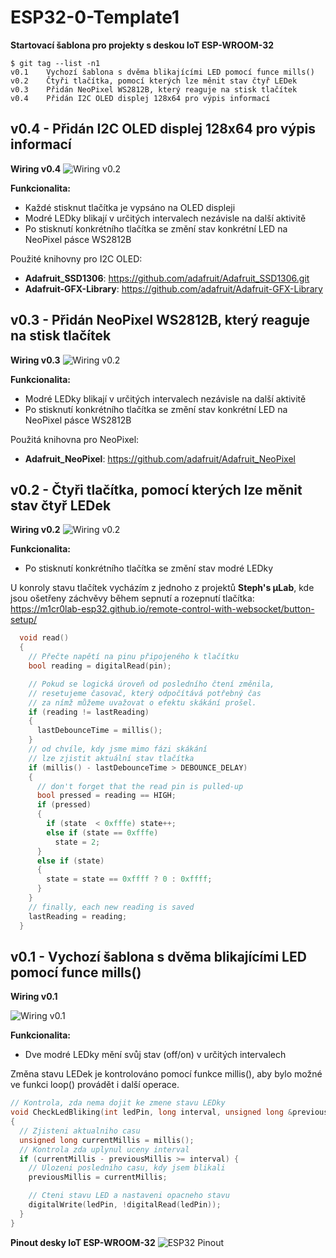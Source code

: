 # ESP32-0-Template1
**Startovací šablona pro projekty s deskou IoT ESP-WROOM-32**
```
$ git tag --list -n1
v0.1    Vychozí šablona s dvěma blikajícími LED pomocí funce mills()
v0.2    Čtyři tlačítka, pomocí kterých lze měnit stav čtyř LEDek
v0.3    Přidán NeoPixel WS2812B, který reaguje na stisk tlačítek
v0.4    Přidán I2C OLED displej 128x64 pro výpis informací

```
## v0.4 - Přidán I2C OLED displej 128x64 pro výpis informací
**Wiring v0.4**
![Wiring v0.2](img/Wiring_v0.4.jpg?raw=true)

**Funkcionalita:**
* Každé stisknut tlačítka je vypsáno na OLED displeji
* Modré LEDky blikají v určitých intervalech nezávisle na další aktivitě
* Po stisknutí konkrétního tlačítka se změní stav konkrétní LED na NeoPixel pásce WS2812B

Použité knihovny pro I2C OLED:
* **Adafruit_SSD1306**: https://github.com/adafruit/Adafruit_SSD1306.git
* **Adafruit-GFX-Library**: https://github.com/adafruit/Adafruit-GFX-Library

## v0.3 - Přidán NeoPixel WS2812B, který reaguje na stisk tlačítek
**Wiring v0.3**
![Wiring v0.2](img/Wiring_v0.3.jpg?raw=true)

**Funkcionalita:**
* Modré LEDky blikají v určitých intervalech nezávisle na další aktivitě
* Po stisknutí konkrétního tlačítka se změní stav konkrétní LED na NeoPixel pásce WS2812B

Použitá knihovna pro NeoPixel:
* **Adafruit_NeoPixel**: https://github.com/adafruit/Adafruit_NeoPixel

## v0.2 - Čtyři tlačítka, pomocí kterých lze měnit stav čtyř LEDek
**Wiring v0.2**
![Wiring v0.2](img/Wiring_v0.2.jpg?raw=true)

**Funkcionalita:**
* Po stisknutí konkrétního tlačítka se změní stav modré LEDky

U konroly stavu tlačítek vycházím z jednoho z projektů **Steph's µLab**, kde jsou ošetřeny záchvěvy během sepnutí a rozepnutí tlačítka:
https://m1cr0lab-esp32.github.io/remote-control-with-websocket/button-setup/

```cpp
  void read()
  {
    // Přečte napětí na pinu připojeného k tlačítku
    bool reading = digitalRead(pin);

    // Pokud se logická úroveň od posledního čtení změnila,
    // resetujeme časovač, který odpočítává potřebný čas
    // za nímž můžeme uvažovat o efektu skákání prošel.
    if (reading != lastReading) 
    {
      lastDebounceTime = millis();
    }
    // od chvíle, kdy jsme mimo fázi skákání
    // lze zjistit aktuální stav tlačítka
    if (millis() - lastDebounceTime > DEBOUNCE_DELAY) 
    {
      // don't forget that the read pin is pulled-up
      bool pressed = reading == HIGH;
      if (pressed) 
      {
        if (state  < 0xfffe) state++;
        else if (state == 0xfffe) 
          state = 2;
      } 
      else if (state) 
      {
        state = state == 0xffff ? 0 : 0xffff;
      }
    }
    // finally, each new reading is saved
    lastReading = reading;
  }
```

## v0.1 - Vychozí šablona s dvěma blikajícími LED pomocí funce mills()
**Wiring v0.1**

![Wiring v0.1](img/Wiring_v0.1.jpg?raw=true)

**Funkcionalita:**
* Dve modré LEDky mění svůj stav (off/on) v určitých intervalech

Změna stavu LEDek je kontrolováno pomocí funkce millis(), aby bylo možné ve funkci loop() provádět i další operace.
```cpp
// Kontrola, zda nema dojit ke zmene stavu LEDky
void CheckLedBliking(int ledPin, long interval, unsigned long &previousMillis)
{
  // Zjisteni aktualniho casu
  unsigned long currentMillis = millis();
  // Kontrola zda uplynul uceny interval
  if (currentMillis - previousMillis >= interval) {
    // Ulozeni posledniho casu, kdy jsem blikali
    previousMillis = currentMillis;

    // Cteni stavu LED a nastaveni opacneho stavu
    digitalWrite(ledPin, !digitalRead(ledPin));
  }
}
```

**Pinout desky IoT ESP-WROOM-32**
![ESP32 Pinout](img/ESP32_pinout.jpg?raw=true)